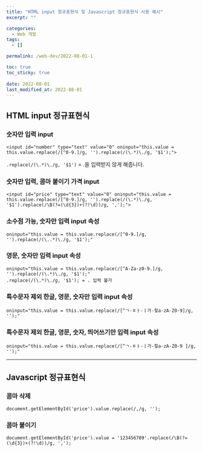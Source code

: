 ```yaml
---
title: "HTML input 정규표현식 및 Javascript 정규표현식 사용 예시"
excerpt: ""

categories:
  - Web 개발
tags:
  - []

permalink: /web-dev/2022-08-01-1

toc: true
toc_sticky: true
 
date: 2022-08-01
last_modified_at: 2022-08-01
---
```


## HTML input 정규표현식

### 숫자만 입력 input
```
<input id="number" type="text" value="0" oninput="this.value = this.value.replace(/[^0-9.]/g, '').replace(/(\.*)\./g, '$1');">
```
`.replace(/(\.*)\./g, '$1')` = .을 입력받지 않게 해줍니다.

### 숫자만 입력, 콤마 붙이기 가격 input
```
<input id="price" type="text" value="0" oninput="this.value = this.value.replace(/[^0-9.]/g, '').replace(/(\.*)\./g, '$1').replace(/\B(?=(\d{3})+(?!\d))/g, ',');">
```

### 소수점 가능, 숫자만 입력 input 속성
```
oninput="this.value = this.value.replace(/[^0-9.]/g, '').replace(/(\..*)\./g, '$1');"
```

### 영문, 숫자만 입력 input 속성
```
oninput="this.value = this.value.replace(/[^A-Za-z0-9.]/g, '').replace(/(\.*)\./g, '$1');"
.replace(/(\.*)\./g, '$1'); = . 입력 불가
```

### 특수문자 제외 한글, 영문, 숫자만 입력 input 속성
```
oninput="this.value = this.value.replace(/[^ㄱ-ㅎㅏ-ㅣ가-힣a-zA-Z0-9]/g, '');"
```

### 특수문자 제외 한글, 영문, 숫자, 띄어쓰기만 입력 input 속성
```
oninput="this.value = this.value.replace(/[^ㄱ-ㅎㅏ-ㅣ가-힣a-zA-Z0-9 ]/g, '');"
```

---

## Javascript 정규표현식

### 콤마 삭제
```
document.getElementById('price').value.replace(/,/g, '');
```

### 콤마 붙이기
```
document.getElementById('price').value = '123456789'.replace(/\B(?=(\d{3})+(?!\d))/g, ',');
```
